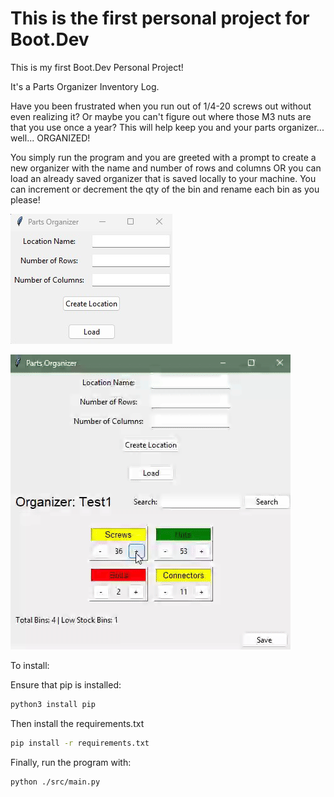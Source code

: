# This is the first personal project for Boot.Dev
This is my first Boot.Dev Personal Project!

It's a Parts Organizer Inventory Log. 

Have you been frustrated when you run out of 1/4-20 screws out without even realizing it? Or maybe you can't figure out where those M3 nuts are that you use once a year? This will help keep you and your parts organizer... well... ORGANIZED!

You simply run the program and you are greeted with a prompt to create a new organizer with the name and number of rows and columns OR you can load an already saved organizer that is saved locally to your machine. You can increment or decrement the qty of the bin and rename each bin as you please!


![Startup Page](./partsOrganizerStartupPage.jpg)


![Modify Bin](./organizerAddParts.gif)




To install:

Ensure that pip is installed:
```bash
python3 install pip
```

Then install the requirements.txt
```bash
pip install -r requirements.txt

```
Finally, run the program with:
```bash
python ./src/main.py
```


